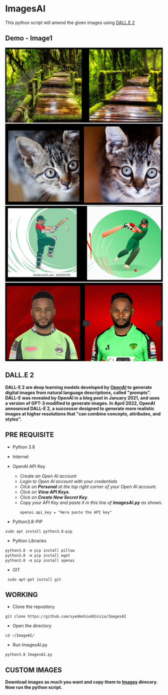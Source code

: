 # ImagesAI
This python script will amend the given images using [DALL.E 2](https://openai.com/dall-e-2/) </br>

## Demo - Image1
![Image1](https://github.com/syedmohiuddinzia/ImagesAI/blob/main/DemoImage/Demo1.png)
![Image2](https://github.com/syedmohiuddinzia/ImagesAI/blob/main/DemoImage/Demo2.png)
![Image3](https://github.com/syedmohiuddinzia/ImagesAI/blob/main/DemoImage/Demo3.png)
![Image4](https://github.com/syedmohiuddinzia/ImagesAI/blob/main/DemoImage/Demo4.png)

## DALL.E 2
**DALL-E 2 are deep learning models developed by [OpenAI]() to generate digital images from natural language descriptions, called "prompts". DALL-E was revealed by OpenAI in a blog post in January 2021, and uses a version of GPT-3 modified to generate images. In April 2022, OpenAI announced DALL-E 2, a successor designed to generate more realistic images at higher resolutions that "can combine concepts, attributes, and styles".**

## PRE REQUISITE
+ Python 3.8
+ Internet
+ OpenAI API Key
  + *Create an Open AI account*
  + *Login to Open AI account with your credentials*
  + *Click on **Personal** at the top right corner of your Open AI account.*
  + *Click on **View API Keys**.*
  + *Click on **Create New Secret Key**.*
  + *Copy your API Key and paste it in this line of **ImagesAI.py** as shown.*
     ```
     openai.api_key = "Here paste the API key"
     ```

+ Python3.8-PIP
```
sudo apt install python3.8-pip
```
+ Python Libraries
```
python3.8 -m pip install pillow
python3.8 -m pip install wget
python3.8 -m pip install openai
```
+ GIT
```
 sudo apt-get install git 
```

## WORKING
+ Clone the repository
```
git clone https://github.com/syedmohiuddinzia/ImagesAI
```
+ Open the directory
```
cd ~/ImageAI/
```
+ Run ImagesAI.py
```
python3.8 ImagesAI.py
```

## CUSTOM IMAGES
**Download images as much you want and copy them to [Images](https://github.com/syedmohiuddinzia/ImagesAI/tree/main/images) direcory. Now run the python script.**
